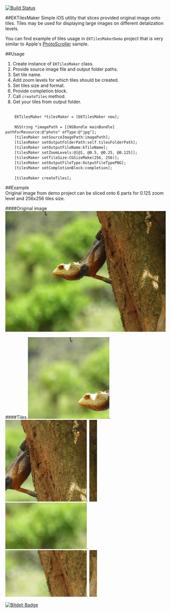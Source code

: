 [![Build Status](https://travis-ci.org/kirpichenko/EKTilesMaker.png?branch=master)](https://travis-ci.org/kirpichenko/EKTilesMaker)  

##EKTilesMaker
Simple iOS utility that slices provided original image onto tiles. Tiles may be used for displaying large images on different detalization levels.

You can find example of tiles usage in `EKTilesMakerDemo` project that is very similar to Apple's [PhotoScroller](https://developer.apple.com/library/ios/samplecode/photoscroller/Introduction/Intro.html) sample.  


##Usage
1. Create instance of `EKTilesMaker` class. 
2. Provide source image file and output folder paths.
3. Set tile name.
4. Add zoom levels for which tiles should be created.
5. Set tiles size and format.
6. Provide completion block.
7. Call `createTiles` method.
8. Get your tiles from output folder.
<pre><code>  
	EKTilesMaker *tilesMaker = [EKTilesMaker new];  
	
	NSString *imagePath = [[NSBundle mainBundle] pathForResource:@"photo" ofType:@"jpg"];
    [tilesMaker setSourceImagePath:imagePath];
    [tilesMaker setOutputFolderPath:self.tilesFolderPath];
    [tilesMaker setOutputFileName:kTileName];
    [tilesMaker setZoomLevels:@[@1, @0.5, @0.25, @0.125]];
    [tilesMaker setTileSize:CGSizeMake(256, 256)];
    [tilesMaker setOutputFileType:OutputFileTypePNG];
    [tilesMaker setCompletionBlock:completion];
    
    [tilesMaker createTiles];
</code></pre>  
  
##Example  
Original image from demo project can be sliced onto 6 parts for 0.125 zoom level and 256x256 tiles size.

####Original image
![Alt text](https://github.com/kirpichenko/EKTilesMaker/blob/master/EKtilesMakerDemo/EKtilesMakerDemo/Resources/photo_small.jpg?raw=true)

####Tiles
![Alt text](https://github.com/kirpichenko/EKTilesMaker/blob/master/README/tile_125_0_0.png?raw=true).
![Alt text](https://github.com/kirpichenko/EKTilesMaker/blob/master/README/tile_125_0_1.png?raw=true).
![Alt text](https://github.com/kirpichenko/EKTilesMaker/blob/master/README/tile_125_0_2.png?raw=true)  
![Alt text](https://github.com/kirpichenko/EKTilesMaker/blob/master/README/tile_125_1_0.png?raw=true).
![Alt text](https://github.com/kirpichenko/EKTilesMaker/blob/master/README/tile_125_1_1.png?raw=true).
![Alt text](https://github.com/kirpichenko/EKTilesMaker/blob/master/README/tile_125_1_2.png?raw=true)

[![Bitdeli Badge](https://d2weczhvl823v0.cloudfront.net/kirpichenko/ektilesmaker/trend.png)](https://bitdeli.com/free "Bitdeli Badge")

